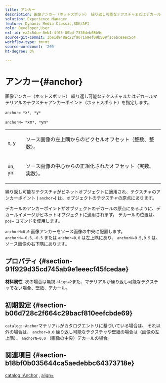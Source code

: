 ```yaml
---
title: アンカー
description: 画像アンカー（ホットスポット） 繰り返し可能なテクスチャまたはデカールマテリアルのテクスチャアンカーポイント（ホットスポット）を指定します。
solution: Experience Manager
feature: Dynamic Media Classic,SDK/API
role: Developer,User
exl-id: ea2c5dce-6eb1-4f05-80bd-7336deb08b9e
source-git-commit: 3be1d948ac22f907169ef09b509f1cebceaec5c4
workflow-type: tm+mt
source-wordcount: '200'
ht-degree: 3%

---
```


# アンカー{#anchor}

画像アンカー（ホットスポット） 繰り返し可能なテクスチャまたはデカールマテリアルのテクスチャアンカーポイント（ホットスポット）を指定します。

`anchor= *`x`*, *`y`*`

`anchorN= *`xn`*, *`yn`*`

<table id="simpletable_1D8E91D8424A424787C4D20C9B040115"> 
 <tr class="strow"> 
  <td class="stentry"> <p><span class="varname"> x</span>, <span class="varname"> y</span> </p></td> 
  <td class="stentry"> <p>ソース画像の左上隅からのピクセルオフセット（整数、整数）。 </p></td> 
 </tr> 
 <tr class="strow"> 
  <td class="stentry"> <p><span class="varname"> xn</span>, <span class="varname"> yn</span> </p></td> 
  <td class="stentry"> <p>ソース画像の中心からの正規化されたオフセット（実数、実数）。 </p></td> 
 </tr> 
</table>

繰り返し可能なテクスチャがビネットオブジェクトに適用され、テクスチャのアンカーポイント ( `anchor=`) は、オブジェクトのテクスチャの原点にあります。

デカールのアンカーポイントがオブジェクトのデカールの原点にあるように、デカールイメージがビネットオブジェクトに適用されます。 デカールの位置は、 `pos=` コマンドを使用します。

`anchorN=0,0` 画像アンカーをソース画像の中央に配置します。 `anchorN=-0.5,-0.5` または `anchor=0,0` は左上隅にあり、 `anchorN=0.5,0.5` は、ソース画像の右下隅にあります。

## プロパティ {#section-91f929d35cd745ab9e1eeecf45fcedae}

**材料属性**. 次の場合は無視 `align=2`また、マテリアルが繰り返し可能なテクスチャでない場合、壁紙、デカール。

## 初期設定 {#section-b06d728c2f664c29bacf810eefcbde69}

`catalog::Anchor`マテリアルがカタログエントリに基づいている場合は、 それ以外の場合は、 `anchor=0,0` 繰り返し可能なテクスチャや壁紙の場合は（画像の左上隅）、 `anchorN=0,0` （画像の中央）デカールの場合。

## 関連項目 {#section-b18bf0b035644ca5aedebbc64373718e}

[catalog::Anchor](../../../../../ir-api/material-cat/image-rendering-api-ref/c-ir-material-catalog/c-ir-material-data-reference/r-ir-cat-anchor.md#reference-d9b1d49db1fc440686f64b84453297ab) , [align=](../../../../../ir-api/http-protocol/image-rendering-api-ref/c-ir-http-protocol-ref/c-ir-http-protocol-command-reference/r-ir-align.md#reference-4d63baa522ce42f9b15167ba34c5c6a7)
